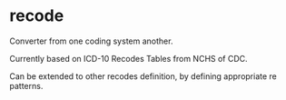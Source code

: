 # recode
Converter from one coding system another.

Currently based on ICD-10 Recodes Tables from NCHS of CDC.

Can be extended to other recodes definition, by defining appropriate re patterns.
